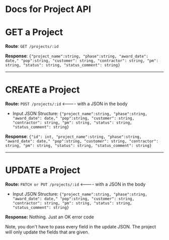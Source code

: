 Docs for Project API
===

# GET a Project
**Route**: `GET /projects/:id`

**Response**: `{"project_name":string, "phase":string, "award_date": date," "pop":string, "customer": string,
 "contractor": string, "pm": string, "status": string, "status_comment": string}`

---

# CREATE a Project

**Route:** `POST /projects/:id` <---- with a JSON in the body

* Input JSON Structure: `{"project_name":string, "phase":string, "award_date": date," "pop":string, "customer": string,
                         "contractor": string, "pm": string, "status": string, "status_comment": string}`

**Response**: ``{"id": int, "project_name":string, "phase":string, "award_date": date," "pop":string, "customer": string,
                "contractor": string, "pm": string, "status": string, "status_comment": string}``

---

# UPDATE a Project 

**Route:** `PATCH or PUT /projects/:id` <---- with a JSON in the body

* Input JSON Structure: ``{"project_name":string, "phase":string, "award_date": date," "pop":string, "customer": string,
                          "contractor": string, "pm": string, "status": string, "status_comment": string}``

**Response:** Nothing. Just an OK error code

Note, you don't have to pass every field in the update JSON. The project will only update the fields that are given. 
 